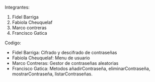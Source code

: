 Integrantes:
1. Fidel Barriga
2. Fabiola Cheuquelaf
3. Marco contreras
4. Francisco Gatica

Codigo:
* Fidel Barriga: Cifrado y descifrado de contraseñas
* Fabiola Cheuquelaf: Menu de usuario
* Marco Contreras: Gestor de contraseñas aleatorias
* Francisco Gatica: Metodos añadirContraseña, eliminarContraseña, mostrarContraseña, listarContraseñas.

